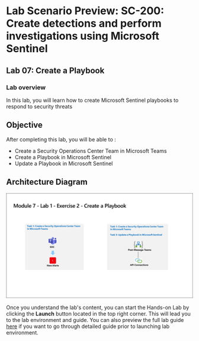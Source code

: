 # Lab Scenario Preview: SC-200: Create detections and perform investigations using Microsoft Sentinel
## Lab 07: Create a Playbook
### Lab overview

In this lab, you will  learn  how to create Microsoft Sentinel playbooks to respond to security threats

## Objective
  
After completing this lab, you will be able to :

- Create a Security Operations Center Team in Microsoft Teams
- Create a Playbook in Microsoft Sentinel
- Update a Playbook in Microsoft Sentinel
  
## Architecture Diagram

![](media/SC200-Lab_Diagrams_Mod7_L1_Ex2.png)

Once you understand the lab's content, you can start the Hands-on Lab by clicking the **Launch** button located in the top right corner. This will lead you to the lab environment and guide. You can also preview the full lab guide [here](https://experience.cloudlabs.ai/#/labguidepreview/4b9b75e4-2805-4c4f-9b90-408c75761b79) if you want to go through detailed guide prior to launching lab environment.
